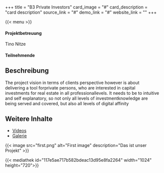 +++
title = "B3 Private Investors"
card_image = "#"
card_description = "card description"
source_link = "#"
demo_link = "#"
website_link = ""
+++

{{< menu >}}

#### Projektbetreuung
Tino Nitze

#### Teilnehmende


## Beschreibung
The project vision in terms of clients perspective however is about delivering a tool forprivate persons, who are interested in capital investments for real estate in all professionallevels. It needs to be to intuitive and self explanatory, so not only all levels of investmentknowledge are being served and covered, but also all levels of digital affinity



## Weitere Inhalte
* [Videos](videos)
* [Galerie](galerie)

{{< image src="first.png" alt="First image" description="Das ist unser Projekt" >}}

{{< mediathek id="117e5ae717b582bdeac13d95e8fa2264" width="1024" height="720">}}